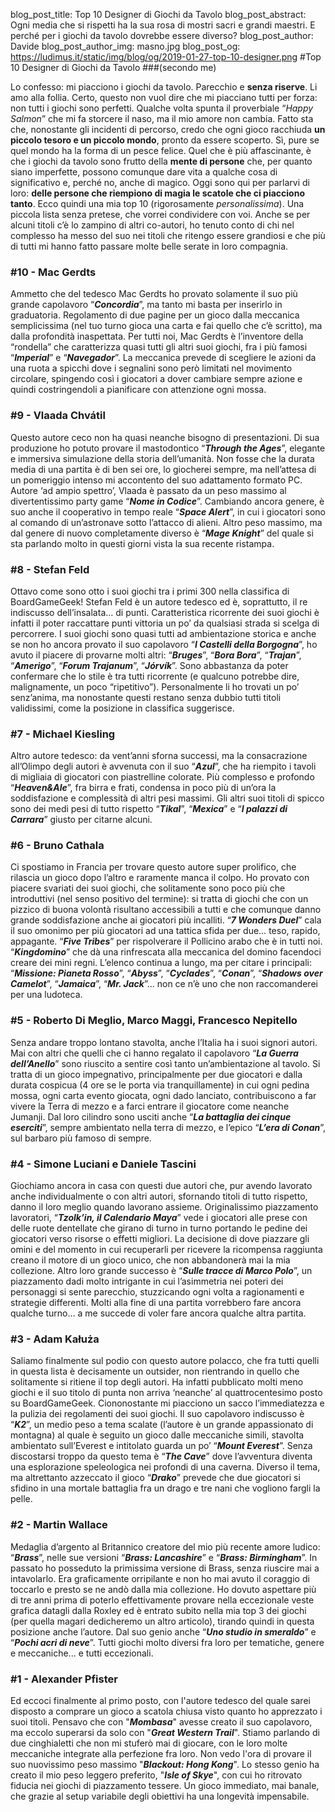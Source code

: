 blog_post_title: Top 10 Designer di Giochi da Tavolo
blog_post_abstract: Ogni media che si rispetti ha la sua rosa di mostri sacri e grandi maestri. E perché per i giochi da tavolo dovrebbe essere diverso?
blog_post_author: Davide
blog_post_author_img: masno.jpg
blog_post_og: https://ludimus.it/static/img/blog/og/2019-01-27-top-10-designer.png
#Top 10 Designer di Giochi da Tavolo
###(secondo me)

Lo confesso: mi piacciono i giochi da tavolo. 
Parecchio e **senza riserve**. Li amo alla follia. 
Certo, questo non vuol dire che mi piacciano tutti per forza: non tutti i giochi sono perfetti. Qualche volta spunta il proverbiale “_Happy Salmon_” che mi fa storcere il naso, ma il mio amore non cambia. Fatto sta che, nonostante gli incidenti di percorso, credo che ogni gioco racchiuda **un piccolo tesoro e un piccolo mondo**, pronto da essere scoperto. Sì, pure se quel mondo ha la forma di un pesce felice. 
Quel che è più affascinante, è che i giochi da tavolo sono frutto della **mente di persone** che, per quanto siano imperfette, possono comunque dare vita a qualche cosa di significativo e, perché no, anche di magico. Oggi sono qui per parlarvi di loro: **delle persone che riempiono di magia le scatole che ci piacciono tanto**.
Ecco quindi una mia top 10 (rigorosamente _personalissima_). Una piccola lista senza pretese, che vorrei condividere con voi. Anche se per alcuni titoli c’è lo zampino di altri co-autori, ho tenuto conto di chi nel complesso ha messo del suo nei titoli che ritengo essere grandiosi e che più di tutti mi hanno fatto passare molte belle serate in loro compagnia.

### #10 - Mac Gerdts
Ammetto che del tedesco Mac Gerdts ho provato solamente il suo più grande capolavoro “**_Concordia_**”, ma tanto mi basta per inserirlo in graduatoria. Regolamento di due pagine per un gioco dalla meccanica semplicissima (nel tuo turno gioca una carta e fai quello che c’è scritto), ma dalla profondità inaspettata. 
Per tutti noi, Mac Gerdts è l’inventore della “rondella” che caratterizza quasi tutti gli altri suoi giochi, fra i più famosi “**_Imperial_**” e “**_Navegador_**”. La meccanica prevede di scegliere le azioni da una ruota a spicchi dove i segnalini sono però limitati nel movimento circolare, spingendo così i giocatori a dover cambiare sempre azione e quindi costringendoli a pianificare con attenzione ogni mossa.

### #9 - Vlaada Chvátil 
Questo autore ceco non ha quasi neanche bisogno di presentazioni. Di sua produzione ho potuto provare il mastodontico “**_Through the Ages_**”, elegante e immersiva simulazione della storia dell’umanità. Non fosse che la durata media di una partita è di ben sei ore, lo giocherei sempre, ma nell’attesa di un pomeriggio intenso mi accontento del suo adattamento formato PC. 
Autore ‘ad ampio spettro’, Vlaada è passato da un peso massimo al divertentissimo party game “**_Nome in Codice_**”. Cambiando ancora genere, è suo anche il cooperativo in tempo reale “**_Space Alert_**”, in cui i giocatori sono al comando di un’astronave sotto l’attacco di alieni. Altro peso massimo, ma dal genere di nuovo completamente diverso è “**_Mage Knight_**” del quale si sta parlando molto in questi giorni vista la sua recente ristampa.

### #8 - Stefan Feld 
Ottavo come sono otto i suoi giochi tra i primi 300 nella classifica di BoardGameGeek! Stefan Feld è un autore tedesco ed è, soprattutto, il re indiscusso dell’insalata… di punti. Caratteristica ricorrente dei suoi giochi è infatti il poter raccattare punti vittoria un po’ da qualsiasi strada si scelga di percorrere. I suoi giochi sono quasi tutti ad  ambientazione storica e anche se non ho ancora provato il suo capolavoro “**_I Castelli della Borgogna_**”, ho avuto il piacere di provarne molti altri: “**_Bruges_**”, “**_Bora Bora_**”, “**_Trajan_**”, “**_Amerigo_**”, “**_Forum Trajanum_**”, “**_Jórvík_**”. Sono abbastanza da poter confermare che lo stile è tra tutti ricorrente (e qualcuno potrebbe dire, malignamente, un poco “ripetitivo”). Personalmente li ho trovati un po’ senz’anima, ma nonostante questi restano senza dubbio tutti titoli validissimi, come la posizione in classifica suggerisce.

### #7 - Michael Kiesling
Altro autore tedesco: da vent’anni sforna successi, ma la consacrazione all’Olimpo degli autori è avvenuta con il suo “**_Azul_**”, che ha riempito i tavoli di migliaia di giocatori con piastrelline colorate. 
Più complesso e profondo “**_Heaven&Ale_**”, fra birra e frati, condensa in poco più di un’ora la soddisfazione e complessità di altri pesi massimi. 
Gli altri suoi titoli di spicco sono dei medi pesi di tutto rispetto “**_Tikal_**”, “**_Mexica_**” e “**_I palazzi di Carrara_**” giusto per citarne alcuni.

### #6 - Bruno Cathala
Ci spostiamo in Francia per trovare questo autore super prolifico, che rilascia un gioco dopo l’altro e raramente manca il colpo. Ho provato con piacere svariati dei suoi giochi, che solitamente sono poco più che introduttivi (nel senso positivo del termine): si tratta di giochi che con un pizzico di buona volontà risultano accessibili a tutti e che comunque danno grande soddisfazione anche ai giocatori più incalliti. “**_7 Wonders Duel_**” cala il suo omonimo per più giocatori ad una tattica sfida per due… teso, rapido, appagante. “**_Five Tribes_**” per rispolverare il Pollicino arabo che è in tutti noi. “**_Kingdomino_**” che dà una rinfrescata alla meccanica del domino facendoci creare dei mini regni. L’elenco continua a lungo, ma per citare i principali: “**_Missione: Pianeta Rosso_**”, “**_Abyss_**”, “**_Cyclades_**”, “**_Conan_**”, “**_Shadows over Camelot_**”, “**_Jamaica_**”, “**_Mr. Jack_**”... non ce n’è uno che non raccomanderei per una ludoteca.


### #5 -  Roberto Di Meglio, Marco Maggi, Francesco Nepitello
Senza andare troppo lontano stavolta, anche l’Italia ha i suoi signori autori. Mai con altri che quelli che ci hanno regalato il capolavoro “**_La Guerra dell’Anello_**” sono riuscito a sentire così tanto un’ambientazione al tavolo. Si tratta di un gioco impegnativo, principalmente per due giocatori e dalla durata cospicua (4 ore se le porta via tranquillamente) in cui ogni pedina mossa, ogni carta evento giocata, ogni dado lanciato, contribuiscono a far vivere la Terra di mezzo e a farci entrare il giocatore come neanche Jumanji. Dal loro cilindro sono usciti anche “**_La battaglia dei cinque eserciti_**”, sempre ambientato nella terra di mezzo, e l’epico “**_L’era di Conan_**”, sul barbaro più famoso di sempre.

### #4 -  Simone Luciani e Daniele Tascini
Giochiamo ancora in casa con questi due autori che, pur avendo lavorato anche individualmente o con altri autori, sfornando titoli di tutto rispetto, danno il loro meglio quando lavorano assieme. Originalissimo piazzamento lavoratori, “**_Tzolk’in, il Calendario Maya_**” vede i giocatori alle prese con delle ruote dentellate che girano di turno in turno portando le pedine dei giocatori verso risorse o effetti migliori. La decisione di dove piazzare gli omini e del momento in cui recuperarli per ricevere la ricompensa raggiunta creano il motore di un gioco unico, che non abbandonerà mai la mia collezione. Altro loro grande successo è “**_Sulle tracce di Marco Polo_**”, un piazzamento dadi molto intrigante in cui l’asimmetria nei poteri dei personaggi si sente parecchio, stuzzicando ogni volta a ragionamenti e strategie differenti. Molti alla fine di una partita vorrebbero fare ancora qualche turno… a me succede di voler fare ancora qualche altra partita.

### #3 -  Adam Kałuża
Saliamo finalmente sul podio con questo autore polacco, che fra tutti quelli in questa lista è decisamente un outsider, non rientrando in quello che solitamente si ritiene il top degli autori. Ha infatti pubblicato molti meno giochi e il suo titolo di punta non arriva ‘neanche’ al quattrocentesimo posto su BoardGameGeek. Ciononostante mi piacciono un sacco l’immediatezza e la pulizia dei regolamenti dei suoi giochi. Il suo capolavoro indiscusso è “**_K2_**”, un medio peso a tema scalate (l’autore è un grande appassionato di montagna) al quale è seguito un gioco dalle meccaniche simili, stavolta ambientato sull’Everest e intitolato guarda un po’ “**_Mount Everest_**”. Senza discostarsi troppo da questo tema è “**_The Cave_**” dove l’avventura diventa una esplorazione speleologica nei profondi di una caverna. Diverso il tema, ma altrettanto azzeccato il gioco “**_Drako_**” prevede che due giocatori si sfidino in una mortale battaglia fra un drago e tre nani che vogliono fargli la pelle.

### #2 -  Martin Wallace 
Medaglia d’argento al Britannico creatore del mio più recente amore ludico: “**_Brass_**”, nelle sue versioni “**_Brass: Lancashire_**” e “**_Brass: Birmingham_**”. In passato ho posseduto la primissima versione di Brass, senza riuscire mai a intavolarlo. Era graficamente orripilante e non ho mai avuto il coraggio di toccarlo e presto se ne andò dalla mia collezione. Ho dovuto aspettare più di tre anni prima di poterlo effettivamente provare nella eccezionale veste grafica datagli dalla Roxley ed è entrato subito nella mia top 3 dei giochi (per quella magari dedicheremo un altro articolo), tirando quindi in questa posizione anche l’autore. Dal suo genio anche “**_Uno studio in smeraldo_**” e “**_Pochi acri di neve_**”. Tutti giochi molto diversi fra loro per tematiche, genere e meccaniche... e tutti eccezionali.

### #1 -  Alexander Pfister
Ed eccoci finalmente al primo posto, con l'autore tedesco del quale sarei disposto a comprare un gioco a scatola chiusa visto quanto ho apprezzato i suoi titoli. Pensavo che con "**_Mombasa_**" avesse creato il suo capolavoro, ma eccolo superarsi da solo con "**_Great Western Trail_**". Stiamo parlando di due cinghialetti che non mi stuferò mai di giocare, con le loro molte meccaniche integrate alla perfezione fra loro. Non vedo l'ora di provare il suo nuovissimo peso massimo "**_Blackout: Hong Kong_**". Lo stesso genio ha  creato il mio peso leggero preferito, "**_Isle of Skye_**", con cui ho ritrovato fiducia nei giochi di piazzamento tessere. Un gioco immediato, mai banale, che grazie al setup variabile degli obiettivi ha una longevità impensabile.

